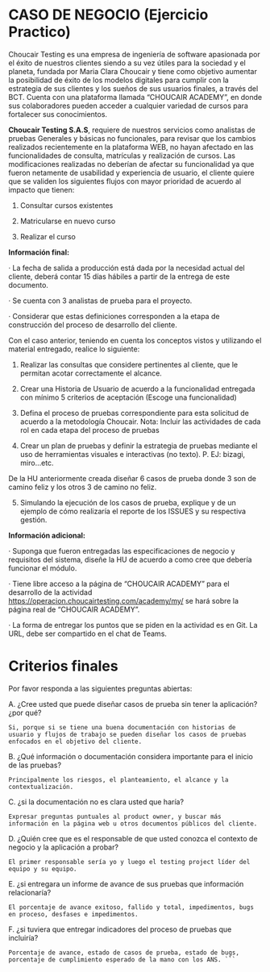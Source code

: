 # CASO DE NEGOCIO (Ejercicio Practico)

Choucair Testing es una empresa de ingeniería de software apasionada por el éxito de nuestros clientes siendo a su vez útiles para la sociedad y el planeta, fundada por Maria Clara Choucair y tiene como objetivo aumentar la posibilidad de éxito de los modelos digitales para cumplir con la estrategia de sus clientes y los sueños de sus usuarios finales, a través del BCT. Cuenta con una plataforma llamada “CHOUCAIR ACADEMY”, en donde sus colaboradores pueden acceder a cualquier variedad de cursos para fortalecer sus conocimientos.

**Choucair Testing S.A.S**, requiere de nuestros servicios como analistas de pruebas Generales y básicas no funcionales, para revisar que los cambios realizados recientemente en la plataforma WEB, no hayan afectado en las funcionalidades de consulta, matrículas y realización de cursos. Las modificaciones realizadas no deberían de afectar su funcionalidad ya que fueron netamente de usabilidad y experiencia de usuario, el cliente quiere que se validen los siguientes flujos con mayor prioridad de acuerdo al impacto que tienen:

1. Consultar cursos existentes

2. Matricularse en nuevo curso

3. Realizar el curso

**Información final:**

· La fecha de salida a producción está dada por la necesidad actual del cliente, deberá contar 15 días hábiles a partir de la entrega de este documento.

· Se cuenta con 3 analistas de prueba para el proyecto.

· Considerar que estas definiciones corresponden a la etapa de construcción del proceso de desarrollo del cliente.

Con el caso anterior, teniendo en cuenta los conceptos vistos y utilizando el material entregado, realice lo siguiente:

1. Realizar las consultas que considere pertinentes al cliente, que le permitan acotar correctamente el alcance.

2. Crear una Historia de Usuario de acuerdo a la funcionalidad entregada con mínimo 5 criterios de aceptación (Escoge una funcionalidad)

3. Defina el proceso de pruebas correspondiente para esta solicitud de acuerdo a la metodología Choucair. Nota: Incluir las actividades de cada rol en cada etapa del proceso de pruebas

4. Crear un plan de pruebas y definir la estrategia de pruebas mediante el uso de herramientas visuales e interactivas (no texto). P. EJ: bizagi, miro…etc.

De la HU anteriormente creada diseñar 6 casos de prueba donde 3 son de camino feliz y los otros 3 de camino no feliz.

5. Simulando la ejecución de los casos de prueba, explique y de un ejemplo de cómo realizaría el reporte de los ISSUES y su respectiva gestión.

**Información adicional:**

· Suponga que fueron entregadas las especificaciones de negocio y requisitos del sistema, diseñe la HU de acuerdo a como cree que debería funcionar el módulo.

· Tiene libre acceso a la página de “CHOUCAIR ACADEMY” para el desarrollo de la actividad https://operacion.choucairtesting.com/academy/my/ se hará sobre la página real de “CHOUCAIR ACADEMY”.

· La forma de entregar los puntos que se piden en la actividad es en Git. La URL, debe ser compartido en el chat de Teams.

#  Criterios finales

Por favor responda a las siguientes preguntas abiertas:

A. ¿Cree usted que puede diseñar casos de prueba sin tener la aplicación? ¿por qué?
```
Si, porque si se tiene una buena documentación con historias de usuario y flujos de trabajo se pueden diseñar los casos de pruebas enfocados en el objetivo del cliente.
```
B. ¿Qué información o documentación considera importante para el inicio de las pruebas?

```
Principalmente los riesgos, el planteamiento, el alcance y la contextualización.
```

C. ¿si la documentación no es clara usted que haría?

```
Expresar preguntas puntuales al product owner, y buscar más información en la página web u otros documentos públicos del cliente. 
```

D. ¿Quién cree que es el responsable de que usted conozca el contexto de negocio y la aplicación a probar?
```
El primer responsable sería yo y luego el testing project líder del equipo y su equipo. 
```
E. ¿si entregara un informe de avance de sus pruebas que información relacionaría?
```
El porcentaje de avance exitoso, fallido y total, impedimentos, bugs en proceso, desfases e impedimentos.
```
F. ¿si tuviera que entregar indicadores del proceso de pruebas que incluiría?
```
Porcentaje de avance, estado de casos de prueba, estado de bugs, porcentaje de cumplimiento esperado de la mano con los ANS. ```